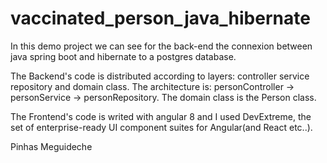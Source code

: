 # vaccinated_person_java_hibernate

In this demo project we can see for the back-end the connexion between java spring boot
and hibernate to a postgres database.

The Backend's code is distributed according to layers: controller service repository and domain class.
The architecture is: personController -> personService -> personRepository.
The domain class is the Person class.

The Frontend's code is writed with angular 8 and I used  DevExtreme, the set of enterprise-ready UI component suites for Angular(and React etc..).


Pinhas Meguideche
